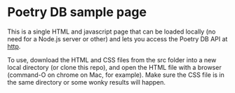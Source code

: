 # Poetry DB sample page

This is a single HTML and javascript page that can be loaded locally (no need for a Node.js server or other) and lets you access the Poetry DB API at [http](https://poetrydb.org/index.html).

To use, download the HTML and CSS files from the src folder into a new local directory (or clone this repo), and open the HTML file with a browser (command-O on chrome on Mac, for example). Make sure the CSS file is in the same directory or some wonky results will happen.
